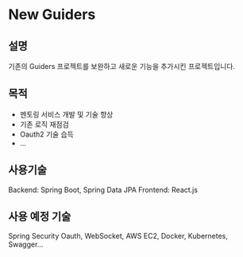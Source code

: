 # New Guiders

## 설명
기존의 Guiders 프로젝트를 보완하고 새로운 기능을 추가시킨 프로젝트입니다.

## 목적
- 멘토링 서비스 개발 및 기술 향상
- 기존 로직 재점검
- Oauth2 기술 습득
- ...

## 사용기술
Backend: Spring Boot, Spring Data JPA
Frontend: React.js

## 사용 예정 기술
Spring Security Oauth, WebSocket, AWS EC2, Docker, Kubernetes, Swagger...